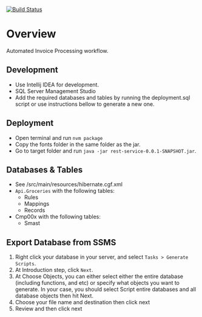 [![Build Status](https://travis-ci.com/kavros/Api.Groceries.svg?branch=master)](https://travis-ci.com/kavros/Api.Groceries)
# Overview
Automated Invoice Processing workflow.

## Development
* Use Intellij IDEA for development.
* SQL Server Management Studio
* Add the required databases and tables by running the deployment.sql script or use instructions bellow to generate a new one.

## Deployment 
* Open terminal and run `nvm package`
* Copy the fonts folder in the same folder as the jar.
* Go to target folder and run `java -jar rest-service-0.0.1-SNAPSHOT.jar`.

## Databases & Tables
* See /src/main/resources/hibernate.cgf.xml
* `Api.Groceries` with the following tables:
    * Rules
    * Mappings
    * Records
* Cmp00x with the following tables:
    * Smast

## Export Database from SSMS
1. Right click your database in your server, and select `Tasks > Generate Scripts`.
2. At Introduction step, click `Next`.
3. At Choose Objects, you can either select either the entire database (including functions, and etc) or specify what objects you want to generate. In your case, you should select Script entire databases and all database objects then hit Next.
4. Choose your file name and destination then click next
5. Review and then click next